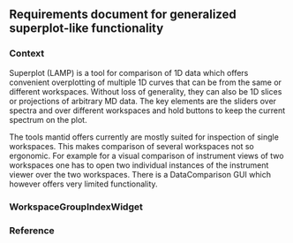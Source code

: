## Requirements document for generalized superplot-like functionality

### Context

Superplot (LAMP) is a tool for comparison of 1D data which offers convenient overplotting of multiple 1D curves that can be from the same or different workspaces. Without loss of generality, they can also be 1D slices or projections of arbitrary MD data. The key elements are the sliders over spectra and over different workspaces and hold buttons to keep the current spectrum on the plot.

The tools mantid offers currently are mostly suited for inspection of single workspaces. This makes comparison of several workspaces not so ergonomic. For example for a visual comparison of instrument views of two workspaces one has to open two individual instances of the instrument viewer over the two workspaces. There is a DataComparison GUI which however offers very limited functionality.

### WorkspaceGroupIndexWidget

 

### Reference

